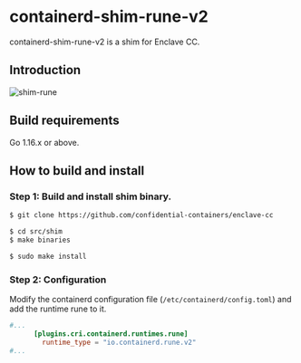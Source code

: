 # containerd-shim-rune-v2

containerd-shim-rune-v2 is a shim for Enclave CC.

## Introduction

![shim-rune](docs/images/shim-rune.png)

## Build requirements

Go 1.16.x or above.

## How to build and install

### Step 1: Build and install shim binary.

```bash
$ git clone https://github.com/confidential-containers/enclave-cc

$ cd src/shim
$ make binaries

$ sudo make install
```

### Step 2: Configuration

Modify the containerd configuration file (`/etc/containerd/config.toml`) and add the runtime rune to it.

```toml
#...
      [plugins.cri.containerd.runtimes.rune]
        runtime_type = "io.containerd.rune.v2"
#...
```
